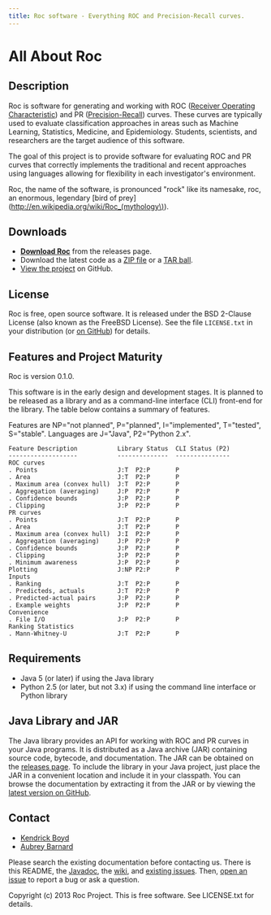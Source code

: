 ```yaml
---
title: Roc software - Everything ROC and Precision-Recall curves.
---
```

All About Roc
=============


Description
-----------

Roc is software for generating and working with ROC ([Receiver Operating
Characteristic](http://en.wikipedia.org/wiki/Receiver_operating_characteristic))
and PR
([Precision-Recall](http://en.wikipedia.org/wiki/Precision_and_recall))
curves.  These curves are typically used to evaluate classification
approaches in areas such as Machine Learning, Statistics, Medicine, and
Epidemiology.  Students, scientists, and researchers are the target
audience of this software.

The goal of this project is to provide software for evaluating ROC and
PR curves that correctly implements the traditional and recent
approaches using languages allowing for flexibility in each
investigator's environment.

Roc, the name of the software, is pronounced "rock" like its namesake,
roc, an enormous, legendary [bird of
prey](http://en.wikipedia.org/wiki/Roc_(mythology\)).


Downloads
---------

* [**Download Roc**](http://kboyd.github.com/Roc/releases/) from the
  releases page.
* Download the latest code as a [ZIP
  file](https://github.com/kboyd/Roc/zipball/master) or a [TAR
  ball](https://github.com/kboyd/Roc/tarball/master).
* [View the project](https://github.com/kboyd/Roc) on GitHub.


License
-------

Roc is free, open source software.  It is released under the BSD
2-Clause License (also known as the FreeBSD License).  See the file
`LICENSE.txt` in your distribution (or [on
GitHub](https://github.com/kboyd/Roc/blob/master/LICENSE.txt)) for
details.


Features and Project Maturity
-----------------------------

Roc is version 0.1.0.

This software is in the early design and development stages.  It is
planned to be released as a library and as a command-line interface
(CLI) front-end for the library.  The table below contains a summary of
features.

Features are NP="not planned", P="planned", I="implemented", T="tested",
S="stable".  Languages are J="Java", P2="Python 2.x".

    Feature Description           Library Status  CLI Status (P2)
    -------------------           --------------  ---------------
    ROC curves
    . Points                      J:T  P2:P       P
    . Area                        J:T  P2:P       P
    . Maximum area (convex hull)  J:T  P2:P       P
    . Aggregation (averaging)     J:P  P2:P       P
    . Confidence bounds           J:P  P2:P       P
    . Clipping                    J:P  P2:P       P
    PR curves
    . Points                      J:T  P2:P       P
    . Area                        J:T  P2:P       P
    . Maximum area (convex hull)  J:I  P2:P       P
    . Aggregation (averaging)     J:P  P2:P       P
    . Confidence bounds           J:P  P2:P       P
    . Clipping                    J:P  P2:P       P
    . Minimum awareness           J:P  P2:P       P
    Plotting                      J:NP P2:P       P
    Inputs
    . Ranking                     J:T  P2:P       P
    . Predicteds, actuals         J:T  P2:P       P
    . Predicted-actual pairs      J:P  P2:P       P
    . Example weights             J:P  P2:P       P
    Convenience
    . File I/O                    J:P  P2:P       P
    Ranking Statistics
    . Mann-Whitney-U              J:T  P2:P       P


Requirements
------------

* Java 5 (or later) if using the Java library
* Python 2.5 (or later, but not 3.x) if using the command line interface
  or Python library


Java Library and JAR
--------------------

The Java library provides an API for working with ROC and PR curves in
your Java programs.  It is distributed as a Java archive (JAR)
containing source code, bytecode, and documentation.  The JAR can be
obtained on the [releases page](http://kboyd.github.com/Roc/releases/).
To include the library in your Java project, just place the JAR in a
convenient location and include it in your classpath.  You can browse
the documentation by extracting it from the JAR or by viewing the
[latest version on GitHub](http://kboyd.github.com/Roc/javadoc/).


Contact
-------

* [Kendrick Boyd](https://github.com/kboyd)
* [Aubrey Barnard](https://github.com/afbarnard)

Please search the existing documentation before contacting us.  There is
this README, the [Javadoc](http://kboyd.github.com/Roc/javadoc/), the
[wiki](https://github.com/kboyd/Roc/wiki), and [existing
issues](https://github.com/kboyd/Roc/issues).  Then, [open an
issue](https://github.com/kboyd/Roc/issues/new) to report a bug or ask a
question.


Copyright (c) 2013 Roc Project.  This is free software.  See LICENSE.txt
for details.
